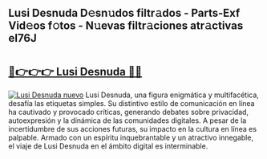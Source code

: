 ## Lusi Desnuda D𝚎sn𝚞dos filtr𝚊dos - Parts-Exf Vid𝚎os f𝚘tos - N𝚞evas filtr𝚊ciones atr𝚊ctivas eI76J

# <h2><a href="http://mb19pm.tromn.icu/?c=Lusi+Desnuda">🔗👉👉👉 Lusi Desnuda 🔗🔗</a></h2>

[![Lusi Desnuda nuevo](https://i.imgur.com/pEAQMta.gif)](http://mb19pm.tromn.icu/?c=Lusi+Desnuda)
Lusi Desnuda, una figura enigmática y multifacética, desafía las etiquetas simples. Su distintivo estilo de comunicación en línea ha cautivado y provocado críticas, generando debates sobre privacidad, autoexpresión y la dinámica de las comunidades digitales. A pesar de la incertidumbre de sus acciones futuras, su impacto en la cultura en línea es palpable. Armado con un espíritu inquebrantable y un atractivo innegable, el viaje de Lusi Desnuda en el ámbito digital es interminable.
